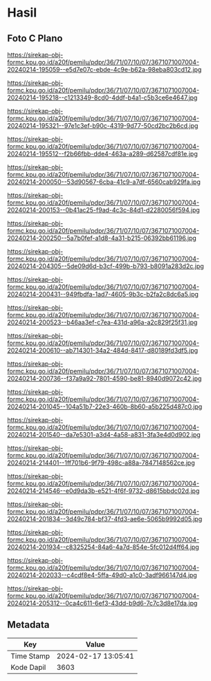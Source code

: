 # Hasil

## Foto C Plano

https://sirekap-obj-formc.kpu.go.id/a20f/pemilu/pdpr/36/71/07/10/07/3671071007004-20240214-195059--e5d7e07c-ebde-4c9e-b62a-98eba803cd12.jpg

https://sirekap-obj-formc.kpu.go.id/a20f/pemilu/pdpr/36/71/07/10/07/3671071007004-20240214-195218--c1213349-8cd0-4ddf-b4a1-c5b3ce6e4647.jpg

https://sirekap-obj-formc.kpu.go.id/a20f/pemilu/pdpr/36/71/07/10/07/3671071007004-20240214-195321--97e1c3ef-b90c-4319-9d77-50cd2bc2b6cd.jpg

https://sirekap-obj-formc.kpu.go.id/a20f/pemilu/pdpr/36/71/07/10/07/3671071007004-20240214-195512--f2b66fbb-dde4-463a-a289-d62587cdf81e.jpg

https://sirekap-obj-formc.kpu.go.id/a20f/pemilu/pdpr/36/71/07/10/07/3671071007004-20240214-200050--53d90567-6cba-41c9-a7df-6560cab929fa.jpg

https://sirekap-obj-formc.kpu.go.id/a20f/pemilu/pdpr/36/71/07/10/07/3671071007004-20240214-200153--0b41ac25-f9ad-4c3c-84d1-d2280056f594.jpg

https://sirekap-obj-formc.kpu.go.id/a20f/pemilu/pdpr/36/71/07/10/07/3671071007004-20240214-200250--5a7b0fef-a1d8-4a31-b215-06392bb61196.jpg

https://sirekap-obj-formc.kpu.go.id/a20f/pemilu/pdpr/36/71/07/10/07/3671071007004-20240214-204305--5de09d6d-b3cf-499b-b793-b8091a283d2c.jpg

https://sirekap-obj-formc.kpu.go.id/a20f/pemilu/pdpr/36/71/07/10/07/3671071007004-20240214-200431--949fbdfa-1ad7-4605-9b3c-b2fa2c8dc6a5.jpg

https://sirekap-obj-formc.kpu.go.id/a20f/pemilu/pdpr/36/71/07/10/07/3671071007004-20240214-200523--b46aa3ef-c7ea-431d-a96a-a2c829f25f31.jpg

https://sirekap-obj-formc.kpu.go.id/a20f/pemilu/pdpr/36/71/07/10/07/3671071007004-20240214-200610--ab714301-34a2-484d-8417-d80189fd3df5.jpg

https://sirekap-obj-formc.kpu.go.id/a20f/pemilu/pdpr/36/71/07/10/07/3671071007004-20240214-200736--f37a9a92-7801-4590-be81-8940d9072c42.jpg

https://sirekap-obj-formc.kpu.go.id/a20f/pemilu/pdpr/36/71/07/10/07/3671071007004-20240214-201045--104a51b7-22e3-460b-8b60-a5b225d487c0.jpg

https://sirekap-obj-formc.kpu.go.id/a20f/pemilu/pdpr/36/71/07/10/07/3671071007004-20240214-201540--da7e5301-a3d4-4a58-a831-3fa3e4d0d902.jpg

https://sirekap-obj-formc.kpu.go.id/a20f/pemilu/pdpr/36/71/07/10/07/3671071007004-20240214-214401--1ff701b6-9f79-498c-a88a-7847148562ce.jpg

https://sirekap-obj-formc.kpu.go.id/a20f/pemilu/pdpr/36/71/07/10/07/3671071007004-20240214-214546--e0d9da3b-e521-4f6f-9732-d8615bbdc02d.jpg

https://sirekap-obj-formc.kpu.go.id/a20f/pemilu/pdpr/36/71/07/10/07/3671071007004-20240214-201834--3d49c784-bf37-4fd3-ae6e-5065b9992d05.jpg

https://sirekap-obj-formc.kpu.go.id/a20f/pemilu/pdpr/36/71/07/10/07/3671071007004-20240214-201934--c8325254-84a6-4a7d-854e-5fc012d4ff64.jpg

https://sirekap-obj-formc.kpu.go.id/a20f/pemilu/pdpr/36/71/07/10/07/3671071007004-20240214-202033--c4cdf8e4-5ffa-49d0-a1c0-3adf966147d4.jpg

https://sirekap-obj-formc.kpu.go.id/a20f/pemilu/pdpr/36/71/07/10/07/3671071007004-20240214-205312--0ca4c611-6ef3-43dd-b9d6-7c7c3d8e17da.jpg


## Metadata

| Key        | Value               |
| ---------- | ------------------- |
| Time Stamp | 2024-02-17 13:05:41 |
| Kode Dapil | 3603                |



